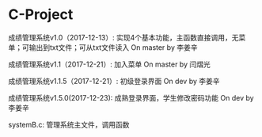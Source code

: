 # C-Project

成绩管理系统v1.0（2017-12-13）:
实现4个基本功能，主函数直接调用，无菜单；可输出到txt文件；可从txt文件读入
On master
by 李姜辛

成绩管理系统v1.1（2017-12-21）:
加入菜单
On master
by 闫熠光

成绩管理系统v1.1.5（2017-12-21）:
初级登录界面
On dev
by 李姜辛

成绩管理系统v1.5.0(2017-12-23):
成熟登录界面，学生修改密码功能
On dev
by 李姜辛

systemB.c: 管理系统主文件，调用函数
